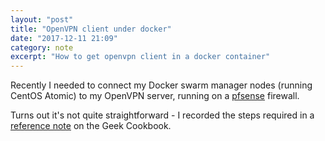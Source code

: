 ```yaml
---
layout: "post"
title: "OpenVPN client under docker"
date: "2017-12-11 21:09"
category: note
excerpt: "How to get openvpn client in a docker container"
---
```

Recently I needed to connect my Docker swarm manager nodes (running CentOS Atomic) to my OpenVPN server, running on a [pfsense](http://www.pfsense.org) firewall.

Turns out it's not quite straightforward - I recorded the steps required in a [reference note](https://geek-cookbook.funkypenguin.co.nz/reference/openvpn/) on the Geek Cookbook.
